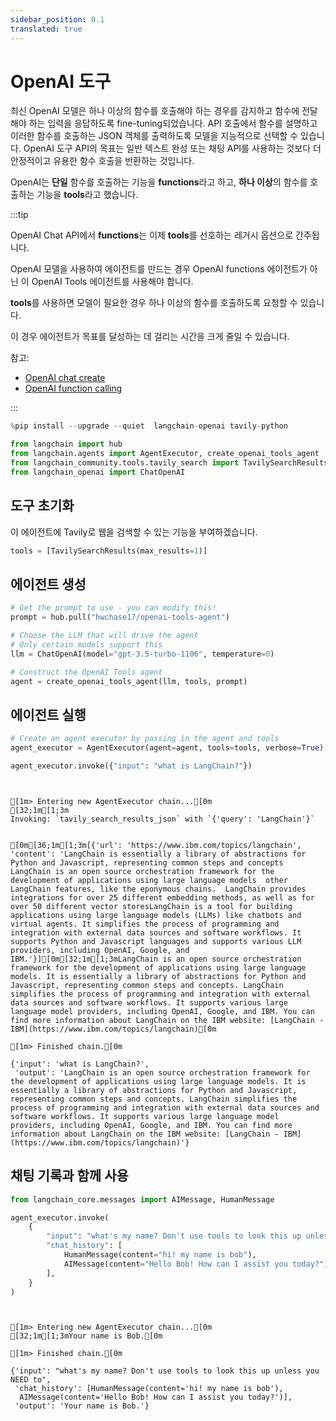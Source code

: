 ```yaml
---
sidebar_position: 0.1
translated: true
---
```


# OpenAI 도구

최신 OpenAI 모델은 하나 이상의 함수를 호출해야 하는 경우를 감지하고 함수에 전달해야 하는 입력을 응답하도록 fine-tuning되었습니다. API 호출에서 함수를 설명하고 이러한 함수를 호출하는 JSON 객체를 출력하도록 모델을 지능적으로 선택할 수 있습니다. OpenAI 도구 API의 목표는 일반 텍스트 완성 또는 채팅 API를 사용하는 것보다 더 안정적이고 유용한 함수 호출을 반환하는 것입니다.

OpenAI는 **단일** 함수를 호출하는 기능을 **functions**라고 하고, **하나 이상**의 함수를 호출하는 기능을 **tools**라고 했습니다.

:::tip

OpenAI Chat API에서 **functions**는 이제 **tools**를 선호하는 레거시 옵션으로 간주됩니다.

OpenAI 모델을 사용하여 에이전트를 만드는 경우 OpenAI functions 에이전트가 아닌 이 OpenAI Tools 에이전트를 사용해야 합니다.

**tools**를 사용하면 모델이 필요한 경우 하나 이상의 함수를 호출하도록 요청할 수 있습니다.

이 경우 에이전트가 목표를 달성하는 데 걸리는 시간을 크게 줄일 수 있습니다.

참고:

* [OpenAI chat create](https://platform.openai.com/docs/api-reference/chat/create)
* [OpenAI function calling](https://platform.openai.com/docs/guides/function-calling)

:::

```python
%pip install --upgrade --quiet  langchain-openai tavily-python
```

```python
from langchain import hub
from langchain.agents import AgentExecutor, create_openai_tools_agent
from langchain_community.tools.tavily_search import TavilySearchResults
from langchain_openai import ChatOpenAI
```

## 도구 초기화

이 에이전트에 Tavily로 웹을 검색할 수 있는 기능을 부여하겠습니다.

```python
tools = [TavilySearchResults(max_results=1)]
```

## 에이전트 생성

```python
# Get the prompt to use - you can modify this!
prompt = hub.pull("hwchase17/openai-tools-agent")
```

```python
# Choose the LLM that will drive the agent
# Only certain models support this
llm = ChatOpenAI(model="gpt-3.5-turbo-1106", temperature=0)

# Construct the OpenAI Tools agent
agent = create_openai_tools_agent(llm, tools, prompt)
```

## 에이전트 실행

```python
# Create an agent executor by passing in the agent and tools
agent_executor = AgentExecutor(agent=agent, tools=tools, verbose=True)
```

```python
agent_executor.invoke({"input": "what is LangChain?"})
```

```output


[1m> Entering new AgentExecutor chain...[0m
[32;1m[1;3m
Invoking: `tavily_search_results_json` with `{'query': 'LangChain'}`


[0m[36;1m[1;3m[{'url': 'https://www.ibm.com/topics/langchain', 'content': 'LangChain is essentially a library of abstractions for Python and Javascript, representing common steps and concepts  LangChain is an open source orchestration framework for the development of applications using large language models  other LangChain features, like the eponymous chains.  LangChain provides integrations for over 25 different embedding methods, as well as for over 50 different vector storesLangChain is a tool for building applications using large language models (LLMs) like chatbots and virtual agents. It simplifies the process of programming and integration with external data sources and software workflows. It supports Python and Javascript languages and supports various LLM providers, including OpenAI, Google, and IBM.'}][0m[32;1m[1;3mLangChain is an open source orchestration framework for the development of applications using large language models. It is essentially a library of abstractions for Python and Javascript, representing common steps and concepts. LangChain simplifies the process of programming and integration with external data sources and software workflows. It supports various large language model providers, including OpenAI, Google, and IBM. You can find more information about LangChain on the IBM website: [LangChain - IBM](https://www.ibm.com/topics/langchain)[0m

[1m> Finished chain.[0m
```

```output
{'input': 'what is LangChain?',
 'output': 'LangChain is an open source orchestration framework for the development of applications using large language models. It is essentially a library of abstractions for Python and Javascript, representing common steps and concepts. LangChain simplifies the process of programming and integration with external data sources and software workflows. It supports various large language model providers, including OpenAI, Google, and IBM. You can find more information about LangChain on the IBM website: [LangChain - IBM](https://www.ibm.com/topics/langchain)'}
```

## 채팅 기록과 함께 사용

```python
from langchain_core.messages import AIMessage, HumanMessage

agent_executor.invoke(
    {
        "input": "what's my name? Don't use tools to look this up unless you NEED to",
        "chat_history": [
            HumanMessage(content="hi! my name is bob"),
            AIMessage(content="Hello Bob! How can I assist you today?"),
        ],
    }
)
```

```output


[1m> Entering new AgentExecutor chain...[0m
[32;1m[1;3mYour name is Bob.[0m

[1m> Finished chain.[0m
```

```output
{'input': "what's my name? Don't use tools to look this up unless you NEED to",
 'chat_history': [HumanMessage(content='hi! my name is bob'),
  AIMessage(content='Hello Bob! How can I assist you today?')],
 'output': 'Your name is Bob.'}
```
